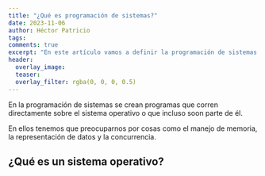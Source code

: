 ```yaml
---
title: "¿Qué es programación de sistemas?"
date: 2023-11-06
author: Héctor Patricio
tags:
comments: true
excerpt: "En este artículo vamos a definir la programación de sistemas y qué tipo de conocimiento y habilidades necesitas para trabajar en esta área."
header:
  overlay_image: 
  teaser: 
  overlay_filter: rgba(0, 0, 0, 0.5)
---
```


En la programación de sistemas se crean programas que corren directamente sobre el sistema operativo o que incluso soon parte de él.

En ellos tenemos que preocuparnos por cosas como el manejo de memoria, la representación de datos y la concurrencia.

## ¿Qué es un sistema operativo?

